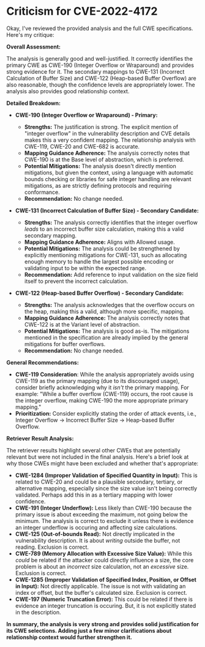 # Criticism for CVE-2022-4172

Okay, I've reviewed the provided analysis and the full CWE specifications. Here's my critique:

**Overall Assessment:**

The analysis is generally good and well-justified. It correctly identifies the primary CWE as CWE-190 (Integer Overflow or Wraparound) and provides strong evidence for it. The secondary mappings to CWE-131 (Incorrect Calculation of Buffer Size) and CWE-122 (Heap-based Buffer Overflow) are also reasonable, though the confidence levels are appropriately lower.  The analysis also provides good relationship context.

**Detailed Breakdown:**

*   **CWE-190 (Integer Overflow or Wraparound) - Primary:**
    *   **Strengths:** The justification is strong. The explicit mention of "integer overflow" in the vulnerability description and CVE details makes this a very confident mapping. The relationship analysis with CWE-119, CWE-20 and CWE-682 is accurate.
    *   **Mapping Guidance Adherence:**  The analysis correctly notes that CWE-190 is at the Base level of abstraction, which is preferred.
    *   **Potential Mitigations:** The analysis doesn't directly mention mitigations, but given the context, using a language with automatic bounds checking or libraries for safe integer handling are relevant mitigations, as are strictly defining protocols and requiring conformance.
    *   **Recommendation:** No change needed.

*   **CWE-131 (Incorrect Calculation of Buffer Size) - Secondary Candidate:**
    *   **Strengths:** The analysis correctly identifies that the integer overflow *leads* to an incorrect buffer size calculation, making this a valid secondary mapping.
    *   **Mapping Guidance Adherence:** Aligns with Allowed usage.
    *   **Potential Mitigations:** The analysis could be strengthened by explicitly mentioning mitigations for CWE-131, such as allocating enough memory to handle the largest possible encoding or validating input to be within the expected range.
    *    **Recommendation:** Add reference to input validation on the size field itself to prevent the incorrect calculation.
*   **CWE-122 (Heap-based Buffer Overflow) - Secondary Candidate:**
    *   **Strengths:** The analysis acknowledges that the overflow occurs on the heap, making this a valid, although more specific, mapping.
    *   **Mapping Guidance Adherence:** The analysis correctly notes that CWE-122 is at the Variant level of abstraction.
    *   **Potential Mitigations:** The analysis is good as-is. The mitigations mentioned in the specification are already implied by the general mitigations for buffer overflows.
    *   **Recommendation:** No change needed.

**General Recommendations:**

*   **CWE-119 Consideration**: While the analysis appropriately avoids using CWE-119 as the primary mapping (due to its discouraged usage), consider briefly acknowledging why it *isn't* the primary mapping. For example: "While a buffer overflow (CWE-119) occurs, the root cause is the integer overflow, making CWE-190 the more appropriate primary mapping."
*   **Prioritization:**  Consider explicitly stating the order of attack events, i.e., Integer Overflow -> Incorrect Buffer Size -> Heap-based Buffer Overflow.

**Retriever Result Analysis:**

The retriever results highlight several other CWEs that are potentially relevant but were not included in the final analysis. Here's a brief look at why those CWEs might have been excluded and whether that's appropriate:

*   **CWE-1284 (Improper Validation of Specified Quantity in Input):** This is related to CWE-20 and could be a plausible secondary, tertiary, or alternative mapping, especially since the size value isn't being correctly validated. Perhaps add this in as a tertiary mapping with lower confidence.
*   **CWE-191 (Integer Underflow):** Less likely than CWE-190 because the primary issue is about exceeding the maximum, not going below the minimum.  The analysis is correct to exclude it unless there is evidence an integer underflow is occuring and affecting size calculations.
*   **CWE-125 (Out-of-bounds Read):** Not directly implicated in the vulnerability description. It is about *writing* outside the buffer, not reading. Exclusion is correct.
*   **CWE-789 (Memory Allocation with Excessive Size Value):** While this *could* be related if the attacker could directly influence a size, the core problem is about an *incorrect* size calculation, not an *excessive* size. Exclusion is correct.
*   **CWE-1285 (Improper Validation of Specified Index, Position, or Offset in Input):** Not directly applicable. The issue is not with validating an index or offset, but the buffer's calculated size. Exclusion is correct.
*  **CWE-197 (Numeric Truncation Error):**  This could be related if there is evidence an integer truncation is occuring. But, it is not explicitly stated in the description.

**In summary, the analysis is very strong and provides solid justification for its CWE selections. Adding just a few minor clarifications about relationship context would further strengthen it.**